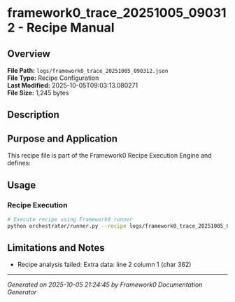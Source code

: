 # framework0_trace_20251005_090312 - Recipe Manual

## Overview
**File Path:** `logs/framework0_trace_20251005_090312.json`  
**File Type:** Recipe Configuration  
**Last Modified:** 2025-10-05T09:03:13.080271  
**File Size:** 1,245 bytes  

## Description


## Purpose and Application
This recipe file is part of the Framework0 Recipe Execution Engine and defines:

## Usage

### Recipe Execution
```bash
# Execute recipe using Framework0 runner
python orchestrator/runner.py --recipe logs/framework0_trace_20251005_090312.json
```


## Limitations and Notes

- Recipe analysis failed: Extra data: line 2 column 1 (char 362)


---
*Generated on 2025-10-05 21:24:45 by Framework0 Documentation Generator*
